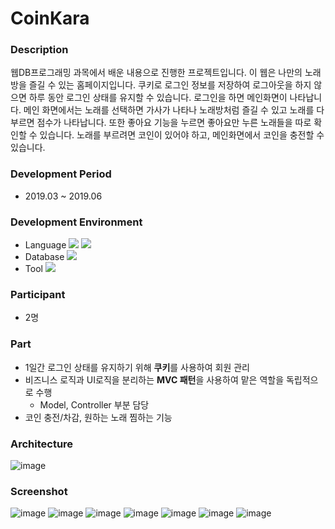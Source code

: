 # CoinKara

### Description
웹DB프로그래밍 과목에서 배운 내용으로 진행한 프로젝트입니다. 이 웹은 나만의 노래방을 즐길 수 있는 홈페이지입니다. 쿠키로 로그인 정보를 저장하여 로그아웃을 하지 않으면 하루 동안 로그인 상태를 유지할 수 있습니다. 로그인을 하면 메인화면이 나타납니다. 메인 화면에서는 노래를 선택하면 가사가 나타나 노래방처럼 즐길 수 있고 노래를 다 부르면 점수가 나타납니다. 또한 좋아요 기능을 누르면 좋아요만 누른 노래들을 따로 확인할 수 있습니다. 노래를 부르려면 코인이 있어야 하고, 메인화면에서 코인을 충전할 수 있습니다. 

### Development Period
- 2019.03 ~ 2019.06

### Development Environment
- Language
<img src="https://img.shields.io/badge/Java-007396?style=flat-square&logo=Java&logoColor=white"/></a>
<img src="https://img.shields.io/badge/JSP-007396?style=flat-square&logo=JSP&logoColor=white"/></a>
- Database
<img src="https://img.shields.io/badge/MySQL-4479A1?style=flat-square&logo=MySQL&logoColor=white"/></a><br/>
- Tool
<img src="https://img.shields.io/badge/Eclipse IDE-2C2255?style=flat-square&logo=Eclipse IDE&logoColor=white"/></a>

### Participant
- 2명

### Part
- 1일간 로그인 상태를 유지하기 위해 **쿠키**를 사용하여 회원 관리
- 비즈니스 로직과 UI로직을 분리하는 **MVC 패턴**을 사용하여 맡은 역할을 독립적으로 수행
    - Model, Controller 부분 담당
- 코인 충전/차감, 원하는 노래 찜하는 기능

### Architecture
![image](https://user-images.githubusercontent.com/86348868/174975431-8ceec3cb-f372-4626-802b-2410d2c9f6e6.png)


### Screenshot
![image](https://user-images.githubusercontent.com/86348868/148524935-356a3201-3226-47b0-922f-576522006a08.png)
![image](https://user-images.githubusercontent.com/86348868/148524959-77dce552-3512-4fcc-9b6a-bcc825dd82dc.png)
![image](https://user-images.githubusercontent.com/86348868/148524983-05b6ab56-8953-4e9f-ba80-91bee58665a8.png)
![image](https://user-images.githubusercontent.com/86348868/148525008-88cb77a5-1883-448b-9371-42a0fffa912d.png)
![image](https://user-images.githubusercontent.com/86348868/148525045-7a2e0511-d1fc-4564-bd2b-90f31559971d.png)
![image](https://user-images.githubusercontent.com/86348868/148525067-78531b55-5645-4978-93f3-46fb0819345a.png)
![image](https://user-images.githubusercontent.com/86348868/148525090-0628e473-af90-4c8d-9027-b100e3999521.png)
